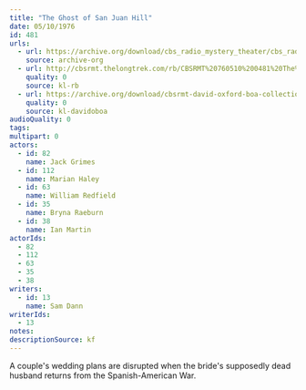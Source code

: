 ```yaml
---
title: "The Ghost of San Juan Hill"
date: 05/10/1976
id: 481
urls: 
  - url: https://archive.org/download/cbs_radio_mystery_theater/cbs_radio_mystery_theater-0451-0500.zip/cbs_radio_mystery_theater-0451-0500%2Fcbsrmt_0481_the_ghost_of_san_juan_hill.mp3
    source: archive-org
  - url: http://cbsrmt.thelongtrek.com/rb/CBSRMT%20760510%200481%20The%20Ghost%20of%20San%20Juan%20Hill_wbbm_rb.mp3
    quality: 0
    source: kl-rb
  - url: https://archive.org/download/cbsrmt-david-oxford-boa-collection/CBSRMT-760510-0481-repeated-760905-The-Ghost-of-San-Juan-Hill-(128-44)_KIXI-{BoA}.mp3
    quality: 0
    source: kl-davidoboa
audioQuality: 0
tags: 
multipart: 0
actors:  
  - id: 82
    name: Jack Grimes  
  - id: 112
    name: Marian Haley  
  - id: 63
    name: William Redfield  
  - id: 35
    name: Bryna Raeburn  
  - id: 38
    name: Ian Martin
actorIds:  
  - 82  
  - 112  
  - 63  
  - 35  
  - 38
writers:  
  - id: 13
    name: Sam Dann
writerIds:  
  - 13
notes: 
descriptionSource: kf
---
```

A couple's wedding plans are disrupted when the bride's supposedly dead husband returns from the Spanish-American War.